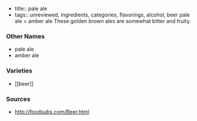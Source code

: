- title:: pale ale
- tags:: unreviewed, ingredients, categories, flavorings, alcohol, beer
pale ale = amber ale These golden brown ales are somewhat bitter and fruity.

### Other Names

* pale ale
* amber ale

### Varieties

* [[beer]]

### Sources
* http://foodsubs.com/Beer.html
